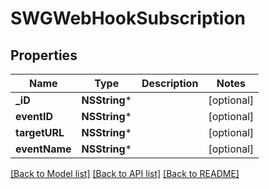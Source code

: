# SWGWebHookSubscription

## Properties
Name | Type | Description | Notes
------------ | ------------- | ------------- | -------------
**_iD** | **NSString*** |  | [optional] 
**eventID** | **NSString*** |  | [optional] 
**targetURL** | **NSString*** |  | [optional] 
**eventName** | **NSString*** |  | [optional] 

[[Back to Model list]](../README.md#documentation-for-models) [[Back to API list]](../README.md#documentation-for-api-endpoints) [[Back to README]](../README.md)


